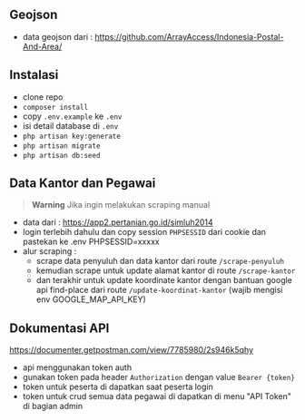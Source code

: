 ## Geojson
- data geojson dari : https://github.com/ArrayAccess/Indonesia-Postal-And-Area/

## Instalasi
- clone repo
- `composer install`
- copy `.env.example` ke `.env`
- isi detail database di `.env`
- `php artisan key:generate`
- `php artisan migrate`
- `php artisan db:seed`


## Data Kantor dan Pegawai
> **Warning**
> Jika ingin melakukan scraping manual
- data dari : https://app2.pertanian.go.id/simluh2014
- login terlebih dahulu dan copy session `PHPSESSID` dari cookie dan pastekan ke .env PHPSESSID=xxxxx
- alur scraping :
  - scrape data penyuluh dan data kantor dari route `/scrape-penyuluh`
  - kemudian scrape untuk update alamat kantor di route `/scrape-kantor`
  - dan terakhir untuk update koordinate kantor dengan bantuan google api find-place dari route `/update-koordinat-kantor` (wajib mengisi env GOOGLE_MAP_API_KEY)

## Dokumentasi API

https://documenter.getpostman.com/view/7785980/2s946k5qhy

- api menggunakan token auth
- gunakan token pada header `Authorization` dengan value `Bearer {token}`
- token untuk peserta di dapatkan saat peserta login
- token untuk crud semua data pegawai di dapatkan di menu "API Token" di bagian admin